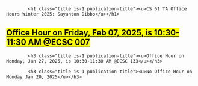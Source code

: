 
<!DOCTYPE html>
<html>
<head>
  <meta charset="utf-8">
  <!-- Meta tags for social media banners, these should be filled in appropriatly as they are your "business card" -->
  <!-- Replace the content tag with appropriate information -->
  <meta name="description" content="DESCRIPTION META TAG">
  <meta property="og:title" content="SOCIAL MEDIA TITLE TAG"/>
  <meta property="og:description" content="SOCIAL MEDIA DESCRIPTION TAG TAG"/>
  <meta property="og:url" content="URL OF THE WEBSITE"/>
  <!-- Path to banner image, should be in the path listed below. Optimal dimenssions are 1200X630-->
  <meta property="og:image" content="static/image/your_banner_image.png" />
  <meta property="og:image:width" content="1200"/>
  <meta property="og:image:height" content="630"/>


  <meta name="twitter:title" content="TWITTER BANNER TITLE META TAG">
  <meta name="twitter:description" content="TWITTER BANNER DESCRIPTION META TAG">
  <!-- Path to banner image, should be in the path listed below. Optimal dimenssions are 1200X600-->
  <meta name="twitter:image" content="static/images/your_twitter_banner_image.png">
  <meta name="twitter:card" content="summary_large_image">
  <!-- Keywords for your paper to be indexed by-->
  <meta name="keywords" content="KEYWORDS SHOULD BE PLACED HERE">
  <meta name="viewport" content="width=device-width, initial-scale=1">
 <h1>
  <div class="center">

  <title>Improving Robustness to Model Inversion Attacks via Sparse Coding Architectures</title>
  <link rel="icon" type="image/x-icon" href="static/images/favicon.ico">
  <link href="https://fonts.googleapis.com/css?family=Google+Sans|Noto+Sans|Castoro"
  rel="stylesheet">
  </div>
 </h1>
  <link rel="stylesheet" href="static/css/bulma.min.css">
  <link rel="stylesheet" href="static/css/bulma-carousel.min.css">
  <link rel="stylesheet" href="static/css/bulma-slider.min.css">
  <link rel="stylesheet" href="static/css/fontawesome.all.min.css">
  <link rel="stylesheet"
  href="https://cdn.jsdelivr.net/gh/jpswalsh/academicons@1/css/academicons.min.css">
  <link rel="stylesheet" href="static/css/index.css">

  <script src="https://ajax.googleapis.com/ajax/libs/jquery/3.5.1/jquery.min.js"></script>
  <script src="https://documentcloud.adobe.com/view-sdk/main.js"></script>
  <script defer src="static/js/fontawesome.all.min.js"></script>
  <script src="static/js/bulma-carousel.min.js"></script>
  <script src="static/js/bulma-slider.min.js"></script>
  <script src="static/js/index.js"></script>
</head>
<body>


  <section class="hero">
    <div class="hero-body">
      <div class="container is-max-desktop">
        <div class="columns is-centered">
          <div class="column has-text-centered">


            <h1 class="title is-1 publication-title"><u>CS 61 TA Office Hours Winter 2025: Sayanton Dibbo</u></h1>

<h2 class="title is-1 publication-title"><u> <mark>Office Hour on Friday, Feb 07, 2025, is 10:30-11:30 AM @ECSC 007 </mark></u></h2>

            <h3 class="title is-1 publication-title"><u>Office Hour on Monday, Jan 27, 2025, is 10:30-11:30 AM @ECSC 133</u></h3>
                        
            <h3 class="title is-1 publication-title"><u>No Office Hour on Monday Jan 20, 2025</u></h3>


  </body>
  </html>

